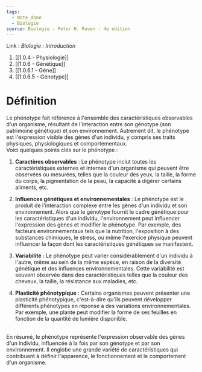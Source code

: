 ```yaml
---
tags:
  - Note_done
  - Biologie
source: Biologie - Peter H. Raven - 4e édition
---
```


Link :
_Biologie : Introduction_
1. [[1.0.4 - Physiologie]]
1. [[1.0.6 - Génétique]]
2. [[1.0.6.1 - Gène]]
3. [[1.0.6.5 - Génotype]]


# Définition
Le phénotype fait référence à l'ensemble des caractéristiques observables d'un organisme, résultant de l'interaction entre son génotype (son patrimoine génétique) et son environnement. Autrement dit, le phénotype est l'expression visible des gènes d'un individu, y compris ses traits physiques, physiologiques et comportementaux.
\
Voici quelques points clés sur le phénotype :

1. **Caractères observables** : Le phénotype inclut toutes les caractéristiques externes et internes d'un organisme qui peuvent être observées ou mesurées, telles que la couleur des yeux, la taille, la forme du corps, la pigmentation de la peau, la capacité à digérer certains aliments, etc.
    
2. **Influences génétiques et environnementales** : Le phénotype est le produit de l'interaction complexe entre les gènes d'un individu et son environnement. Alors que le génotype fournit le cadre génétique pour les caractéristiques d'un individu, l'environnement peut influencer l'expression des gènes et modifier le phénotype. Par exemple, des facteurs environnementaux tels que la nutrition, l'exposition à des substances chimiques, le stress, ou même l'exercice physique peuvent influencer la façon dont les caractéristiques génétiques se manifestent.
    
3. **Variabilité** : Le phénotype peut varier considérablement d'un individu à l'autre, même au sein de la même espèce, en raison de la diversité génétique et des influences environnementales. Cette variabilité est souvent observée dans des caractéristiques telles que la couleur des cheveux, la taille, la résistance aux maladies, etc.
    
4. **Plasticité phénotypique** : Certains organismes peuvent présenter une plasticité phénotypique, c'est-à-dire qu'ils peuvent développer différents phénotypes en réponse à des variations environnementales. 
\
Par exemple, une plante peut modifier la forme de ses feuilles en fonction de la quantité de lumière disponible.
    
\
En résumé, le phénotype représente l'expression observable des gènes d'un individu, influencée à la fois par son génotype et par son environnement. Il englobe une grande variété de caractéristiques qui contribuent à définir l'apparence, le fonctionnement et le comportement d'un organisme.